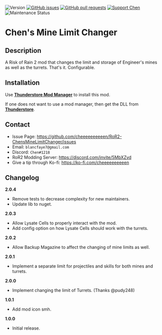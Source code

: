 ![Version](https://img.shields.io/badge/Version-2.0.4-orange)
[![GitHub issues](https://img.shields.io/github/issues/cheeeeeeeeeen/RoR2-ChensMineLimitChanger)](https://github.com/cheeeeeeeeeen/RoR2-ChensMineLimitChanger/issues)
[![GitHub pull requests](https://img.shields.io/github/issues-pr/cheeeeeeeeeen/RoR2-ChensMineLimitChanger)](https://github.com/cheeeeeeeeeen/RoR2-ChensMineLimitChanger/pulls)
[![Support Chen](https://img.shields.io/badge/Support-Chen-ff69b4)](https://ko-fi.com/cheeeeeeeeeen)
![Maintenance Status](https://img.shields.io/badge/Maintenance-Inactive-orange)

# Chen's Mine Limit Changer

## Description

A Risk of Rain 2 mod that changes the limit and storage of Engineer's mines as well as the turrets. That's it. Configurable.

## Installation

Use **[Thunderstore Mod Manager](https://www.overwolf.com/app/Thunderstore-Thunderstore_Mod_Manager)** to install this mod.

If one does not want to use a mod manager, then get the DLL from **[Thunderstore](https://thunderstore.io/package/Chen/ChensMineLimitChanger/)**.

## Contact
- Issue Page: https://github.com/cheeeeeeeeeen/RoR2-ChensMineLimitChanger/issues
- Email: `blancfaye7@gmail.com`
- Discord: `Chen#1218`
- RoR2 Modding Server: https://discord.com/invite/5MbXZvd
- Give a tip through Ko-fi: https://ko-fi.com/cheeeeeeeeeen

## Changelog

**2.0.4**
- Remove tests to decrease complexity for new maintainers.
- Update lib to nuget.

**2.0.3**
- Allow Lysate Cells to properly interact with the mod.
- Add config option on how Lysate Cells should work with the turrets.

**2.0.2**
- Allow Backup Magazine to affect the changing of mine limits as well.

**2.0.1**
- Implement a separate limit for projectiles and skills for both mines and turrets.

**2.0.0**
- Implement changing the limit of Turrets. (Thanks @pudy248)

**1.0.1**
- Add mod icon smh.

**1.0.0**
- Initial release.